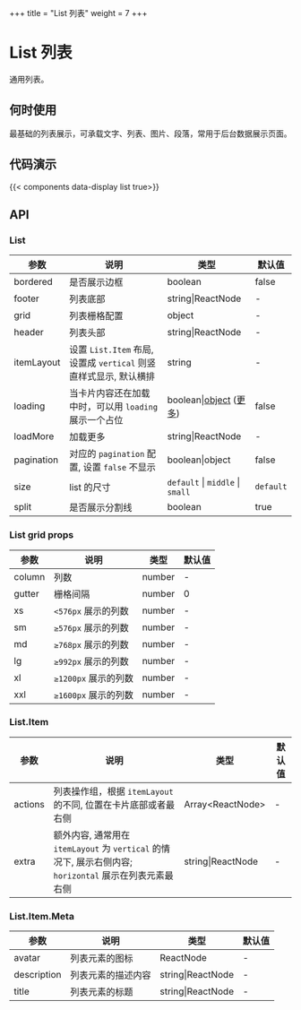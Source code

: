 +++
title = "List 列表"
weight = 7
+++

# List 列表

通用列表。

## 何时使用

最基础的列表展示，可承载文字、列表、图片、段落，常用于后台数据展示页面。

## 代码演示

{{< components data-display list true>}}

## API

### List

| 参数 | 说明 | 类型 | 默认值 |
| --- | --- | --- | --- |
| bordered | 是否展示边框 | boolean | false |
| footer | 列表底部 | string\|ReactNode | - |
| grid | 列表栅格配置 | object | - |
| header | 列表头部 | string\|ReactNode | - |
| itemLayout | 设置 `List.Item` 布局, 设置成 `vertical` 则竖直样式显示, 默认横排 | string | - |
| loading | 当卡片内容还在加载中时，可以用 `loading` 展示一个占位 | boolean\|[object](https://ant.design/components/spin-cn/#API) ([更多](https://github.com/ant-design/ant-design/issues/8659)) | false |
| loadMore | 加载更多 | string\|ReactNode | - |
| pagination | 对应的 `pagination` 配置, 设置 `false` 不显示 | boolean\|object | false |
| size | list 的尺寸 | `default` \| `middle` \| `small` | `default` |
| split | 是否展示分割线 | boolean | true |

### List grid props

| 参数 | 说明 | 类型 | 默认值 |
| --- | --- | --- | --- |
| column | 列数 | number | - |
| gutter | 栅格间隔 | number | 0 |
| xs | `<576px` 展示的列数 | number | - |
| sm | `≥576px` 展示的列数 | number | - |
| md | `≥768px` 展示的列数 | number | - |
| lg | `≥992px` 展示的列数 | number | - |
| xl | `≥1200px` 展示的列数 | number | - |
| xxl | `≥1600px` 展示的列数 | number | - |

### List.Item

| 参数 | 说明 | 类型 | 默认值 |
| --- | --- | --- | --- |
| actions | 列表操作组，根据 `itemLayout` 的不同, 位置在卡片底部或者最右侧 | Array&lt;ReactNode> | - |
| extra | 额外内容, 通常用在 `itemLayout` 为 `vertical` 的情况下, 展示右侧内容; `horizontal` 展示在列表元素最右侧 | string\|ReactNode | - |

### List.Item.Meta

| 参数 | 说明 | 类型 | 默认值 |
| --- | --- | --- | --- |
| avatar | 列表元素的图标 | ReactNode | - |
| description | 列表元素的描述内容 | string\|ReactNode | - |
| title | 列表元素的标题 | string\|ReactNode | - |
